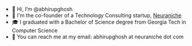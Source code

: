 - 👋 Hi, I’m @abhirupghosh
- 💼 I'm the co-founder of a Technology Consulting startup, [Neuraniche](https://www.neuraniche.com)
- 🎓 I graduated with a Bachelor of Science degree from Georgia Tech in Computer Science
- 📧 You can reach me at my email: abhirupghosh at neuraniche dot com
<!---
abhirupghosh/abhirupghosh is a ✨ special ✨ repository because its `README.md` (this file) appears on your GitHub profile.
You can click the Preview link to take a look at your changes.
--->
